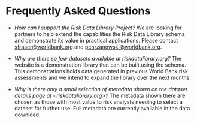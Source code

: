 # Frequently Asked Questions

- _How can I support the Risk Data Library Project?_ We are looking for partners to help extend the capabilities the Risk Data Library schema and demonstrate its value in practical applications. Please contact <sfraser@worldbank.org> and <pchrzanowski@worldbank.org>.

- _Why are there so few datasets available at riskdatalibrary.org?_ The website is a demonstration library that can be built using the schema. This demonstrations holds data generated in previous World Bank risk assessments and we intend to expand the library over the next months.

- _Why is there only a small selection of metadata shown on the dataset details page at <riskdatalibrary.org>?_ The metadata shown there are chosen as those with most value to risk analysts needing to select a dataset for further use. Full metadata are currently available in the data download.
